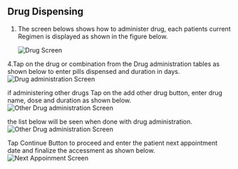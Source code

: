 ## Drug Dispensing

1. The screen belows shows how to administer drug, each patients current Regimen is displayed as shown in the figure below.

   ![Drug Screen](.gitbook/assets/img3.jpg)

4.Tap on the drug or combination from the Drug administration tables as shown below to enter pills dispensed and duration in days. ![Drug administration Screen](.gitbook/assets/img4.jpg)

if administering other drugs Tap on the add other drug button, enter drug name, dose and duration as shown below. ![Other Drug administration Screen](.gitbook/assets/img6.jpg)

the list below will be seen when done with drug administration. ![Other Drug administration Screen](.gitbook/assets/img7.jpg)

Tap Continue Button to proceed and enter the patient next appointment date and finalize the accessment as shown below. ![Next Appoinment Screen](.gitbook/assets/img9.jpg)

